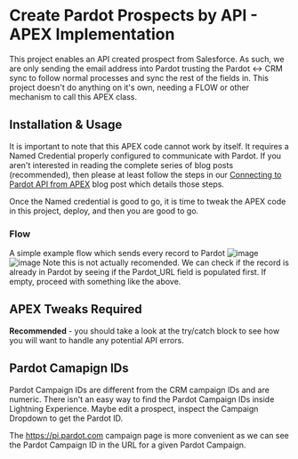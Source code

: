 # Create Pardot Prospects by API - APEX Implementation

This project enables an API created prospect from Salesforce. As such, we are only sending the email address into Pardot trusting the Pardot <-> CRM sync to follow normal processes and sync the rest of the fields in. This project doesn't do anything on it's own, needing a FLOW or other mechanism to call this APEX class.

## Installation & Usage
It is important to note that this APEX code cannot work by itself. It requires a Named Credential properly configured to communicate with Pardot. If you aren't interested in reading the complete series of blog posts (recommended), then please at least follow the steps in our [Connecting to Pardot API from APEX](https://thespotforpardot.com/2021/02/02/pardot-api-and-getting-ready-with-salesforce-sso-users-part-3a-connecting-to-pardot-api-from-apex/) blog post which details those steps.

Once the Named credential is good to go, it is time to tweak the APEX code in this project, deploy, and then you are good to go.

### Flow
A simple example flow which sends every record to Pardot 
![image](https://user-images.githubusercontent.com/779440/154770572-b0a04691-d932-4875-a02e-a884f43dc6c4.png)
![image](https://user-images.githubusercontent.com/779440/154770612-3c1bf47a-110c-4b1d-af26-d5009bce582a.png)
Note this is not actually recomended. We can check if the record is already in Pardot by seeing if the Pardot_URL field is populated first. If empty, proceed with something like the above.


## APEX Tweaks Required

**Recommended** - you should take a look at the try/catch block to see how you will want to handle any potential API errors.

## Pardot Camapign IDs
Pardot Campaign IDs are different from the CRM campaign IDs and are numeric. There isn't an easy way to find the Pardot Campaign IDs inside Lightning Experience. Maybe edit a prospect, inspect the Campaign Dropdown to get the Pardot ID. 

The https://pi.pardot.com campaign page is more convenient as we can see the Pardot Campaign ID in the URL for a given Pardot Campaign.
